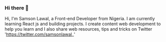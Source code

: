 ### Hi there 👋

Hi, I'm Samson Lawal, a Front-end Developer from Nigeria. I am currently learning React js and building projects. I create content web development to help you learn and I also share web resources, tips and tricks on Twitter 'https://twitter.com/samsonlawal_'
<!--
**samsonlawal/SamsonLawal** is a ✨ _special_ ✨ repository because its `README.md` (this file) appears on your GitHub profile.

Here are some ideas to get you started:

- 🔭 I’m currently working on a Movie info website
- 🌱 I’m currently learning ...
- 👯 I’m looking to collaborate on ...
- 🤔 I’m looking for help with ...
- 💬 Ask me about ...
- 📫 How to reach me: ...
- 😄 Pronouns: ...
- ⚡ Fun fact: ...
-->
